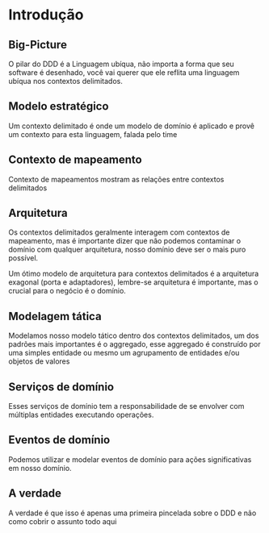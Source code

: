 # Introdução

## Big-Picture

O pilar do DDD é a Linguagem ubíqua, não importa a forma que seu software é desenhado, você vai querer que ele reflita uma linguagem ubíqua nos contextos delimitados.

## Modelo estratégico

Um contexto delimitado é onde um modelo de domínio é aplicado e provê um contexto para esta linguagem, falada pelo time

## Contexto de mapeamento

Contexto de mapeamentos mostram as relações entre contextos delimitados

## Arquitetura

Os contextos delimitados geralmente interagem com contextos de mapeamento, mas é importante dizer que não podemos contaminar o domínio com qualquer arquitetura, nosso domínio deve ser o mais puro possível.

Um ótimo modelo de arquitetura para contextos delimitados é a arquitetura exagonal (porta e adaptadores), lembre-se arquitetura é importante, mas o crucial para o negócio é o domínio.

## Modelagem tática

Modelamos nosso modelo tático dentro dos contextos delimitados, um dos padrões mais importantes é o aggregado, esse aggregado é construído por uma simples entidade ou mesmo um agrupamento de entidades e/ou objetos de valores

## Serviços de domínio

Esses serviços de domínio tem a responsabilidade de se envolver com múltiplas entidades executando operações.

## Eventos de domínio

Podemos utilizar e modelar eventos de domínio para ações significativas em nosso domínio.

## A verdade

A verdade é que isso é apenas uma primeira pincelada sobre o DDD e não como cobrir o assunto todo aqui
